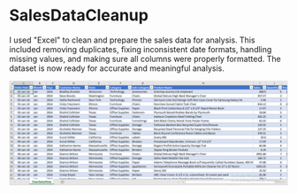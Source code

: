 # SalesDataCleanup

I used "Excel" to clean and prepare the sales data for analysis. This included removing duplicates, fixing inconsistent date formats, handling missing values, and making sure all columns were properly formatted. The dataset is now ready for accurate and meaningful analysis.

![image alt](https://github.com/Salaam-Daris/SalesDataCleanup/blob/00a6add699b23433325deb862a25a989c410726f/SalesdataScreenshot.PNG)
